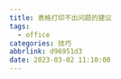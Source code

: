 ```yaml
---
title: 表格打印不出问题的建议
tags:
  - office
categories: 技巧
abbrlink: d96951d3
date: 2023-03-02 11:10:00
---
```

